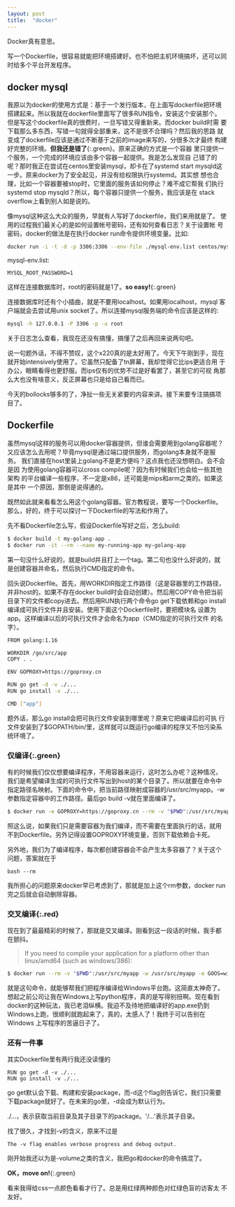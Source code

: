 ```yaml
---
layout: post
title:  "docker"
---
```

    
Docker真有意思。

写一个Dockerfile，很容易就能把环境搭建好。也不怕把主机环境搞坏，还可以同时给多个平台开发程序。

## docker mysql

我原以为docker的使用方式是：基于一个发行版本，在上面写dockerfile把环境
搭建起来。所以我就在dockerfile里面写了很多RUN指令，安装这个安装那个。
但是写这个dockerfile真的很费时，一旦写错又得重新来。而docker build时需
要下载那么多东西，写错一句就得全部重来，这不是很不合理吗？然后我的思路
就变成了dockerfile应该是通过不断基于之前的image来写的，分很多次才最终
构建好完整的环境。**但我还是错了**{:.green}。原来正确的方式是一个容器
里只提供一个服务，一个完成的环境应该由多个容器一起提供。我是怎么发现自
己错了的呢？那时我正在尝试在centos里安装mysql，却卡在了systemd start
mysqld这一步。原来docker为了安全起见，并没有给权限执行systemd。其实想
想也合理，比如一个容器要被stop时，它里面的服务该如何停止？难不成它帮我
们执行systemd stop mysqld？所以，每个容器只提供一个服务，我应该是在
stack overflow上看到别人如是说的。

像mysql这种这么大众的服务，早就有人写好了dockerfile，我们来用就是了。
使用的过程我们最关心的是如何设置帐号密码，还有如何查看日志？关于设置帐
号密码，docker的做法是在执行docker run命令提供环境变量。比如:
```bash
docker run -i -t -d -p 3306:3306 --env-file ./mysql-env.list centos/mysql-57-centos7
```

mysql-env.list:
```
MYSQL_ROOT_PASSWORD=1
```

这样在连接数据库时，root的密码就是1了。**so easy!**{:.green}

连接数据库时还有个小插曲，就是不要用localhost。如果用localhost，mysql
客户端就会去尝试用unix socket了。所以连接mysql服务端的命令应该是这样的:

```bash
mysql -h 127.0.0.1 -P 3306 -p -u root
```

关于日志怎么查看，我现在还没有搞懂，搞懂了之后再回来说两句吧。

说一句题外话，不得不赞叹，这个x220真的是太好用了。今天下午刚到手，现在
就开始intensively使用了。它虽然只配备了tn屏幕，我却觉得它比ips更适合用
于办公，眼睛看得也更舒服。而ips仅有的优势不过是好看罢了，甚至它的可视
角那么大也没有啥意义，反正屏幕也只是给自己看而已。

今天的bollocks够多的了，净扯一些无关紧要的内容来讲。接下来要专注搞搞项
目了。

## Dockerfile

虽然mysql这样的服务可以用docker容器提供，但谁会需要用到golang容器呢？
又应该怎么去用呢？毕竟mysql是通过端口提供服务，而golang本身就不是服务。
我们直接在host里装上golang不是更方便吗？这点我也还没想明白。会不会是因
为使用golang容器可以cross compile呢？因为有时候我们也会给一些其他架构
的平台编译一些程序，不一定是x86，还可能是mips和arm之类的。如果这是其中
一个原因，那倒是说得通的。

既然如此就来看看怎么用这个golang容器。官方教程说，要写一个Dockerfile。
那么，好的，终于可以探讨一下Dockerfile的写法和作用了。

先不看Dockerfile怎么写，假设Dockerfile写好之后，怎么build:
```bash
$ docker build -t my-golang-app .
$ docker run -it --rm --name my-running-app my-golang-app
```
第一句没什么好说的，就是build并且打上一个tag。第二句也没什么好说的，就
是创建容器并命名，然后执行CMD指定的命令。

回头说Dockerfile。首先，用WORKDIR指定工作路径（这是容器里的工作路径，
并非host的。如果不存在docker build时会自动创建）。然后用COPY命令把当前
目录下的文件都copy进去。然后用RUN执行两个命令go get下载依赖和go
install编译成可执行文件并且安装。使用下面这个Dockerfile时，要把模块名
设置为app。这样编译以后的可执行文件才会命名为app（CMD指定的可执行文件
的名字）。

```bash
FROM golang:1.16

WORKDIR /go/src/app
COPY . .

ENV GOPROXY=https://goproxy.cn

RUN go get -d -v ./...
RUN go install -v ./...

CMD ["app"]
```

题外话，那么go install会把可执行文件安装到哪里呢？原来它把编译后的可执
行文件安装到了$GOPATH/bin/里，这样就可以既运行go编译的程序又不怕污染系
统环境了。

### **仅编译**{:.green}

有的时候我们仅仅想要编译程序，不用容器来运行，这时怎么办呢？这种情况，
我们是希望编译生成的可执行文件写出到host的某个目录了。所以就要在命令中
指定路径名映射。下面的命令中，把当前路径映射成容器的/usr/src/myapp。-w
参数指定容器中的工作路径。最后go build -v就在里面编译了。
```bash
$ docker run -e GOPROXY=https://goproxy.cn --rm -v "$PWD":/usr/src/myapp -w /usr/src/myapp golang:1.16 go build -v
```

照这么说，如果我们只是需要容器为我们编译，而不需要在里面执行的话，就用
不到Dockerfile。另外记得设置GOPROXY环境变量，否则下载依赖会卡死。

另外地，我们为了编译程序，每次都创建容器会不会产生太多容器了？关于这个
问题，答案就在于

```bash --rm ```

我所担心的问题原来docker早已考虑到了，那就是加上这个rm参数，docker run
完之后就会自动删除容器。

### **交叉编译**{:.red}

现在到了最最精彩的时候了，那就是交叉编译。刚看到这一段话的时候，我手都
在颤抖。

> If you need to compile your application for a platform other than
> linux/amd64 (such as windows/386):

```bash
$ docker run --rm -v "$PWD":/usr/src/myapp -w /usr/src/myapp -e GOOS=windows -e GOARCH=386 golang:1.16 go build -v
```

就是这句命令，就能够帮我们把程序编译给Windows平台跑。这简直太神奇了。
想起之前公司让我在Windows上写python程序，真的是写得别扭啊。现在看到
docker的这种玩法，我已老泪纵横。我迫不及待地把编译好的app.exe扔到
Windows上跑，很顺利就跑起来了，真的，太感人了！我终于可以告别在Windows
上写程序的苦逼日子了。

### 还有一件事

其实Dockerfile里有两行我还没读懂的

```
RUN go get -d -v ./...
RUN go install -v ./...
```

go get默认会下载、构建和安装package，而-d这个flag则告诉它，我们只需要
下载package就好了。在未来的go里，-d会成为默认行为。

./...，表示获取当前目录及其子目录下的package。'/...'表示其子目录。

找了很久，才找到-v的含义，原来不过是

```
The -v flag enables verbose progress and debug output.
```

刚开始我还以为是-volume之类的含义，我把go和docker的命令搞混了。

**OK，move on!**{:.green}

看来我得给css一点颜色看看才行了。总是用红绿两种颜色对红绿色盲的访客太
不友好。

